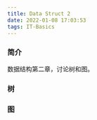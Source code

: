 ```yaml
---
title: Data Struct 2
date: 2022-01-08 17:03:53
tags: IT-Basics
---
```


### 简介
数据结构第二章，讨论树和图。


### 树


### 图














